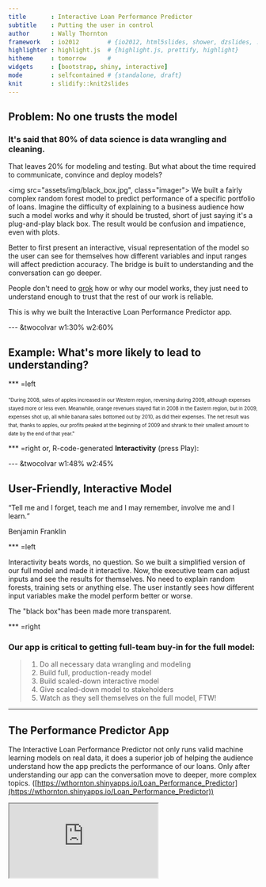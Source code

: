 ```yaml
---
title       : Interactive Loan Performance Predictor
subtitle    : Putting the user in control
author      : Wally Thornton
framework   : io2012        # {io2012, html5slides, shower, dzslides, ...}
highlighter : highlight.js  # {highlight.js, prettify, highlight}
hitheme     : tomorrow      # 
widgets     : [bootstrap, shiny, interactive]
mode        : selfcontained # {standalone, draft}
knit        : slidify::knit2slides
---
```

    
## Problem: No one trusts the model

### It's said that 80% of data science is data wrangling and cleaning.

That leaves 20% for modeling and testing. But what about the time required to communicate, convince and deploy models?

<img src="assets/img/black_box.jpg", class="imager">
We built a fairly complex random forest model to predict performance of a specific portfolio of loans. Imagine the difficulty of explaining to a business audience how such a model works and why it should be trusted, short of just saying it's a plug-and-play black box. The result would be confusion and impatience, even with plots.

Better to first present an interactive, visual representation of the model so the user can see for themselves how different variables and input ranges will affect prediction accuracy. The bridge is built to understanding and the conversation can go deeper.

People don't need to [grok](https://en.wikipedia.org/wiki/Grok) how or why our model works, they just need to understand enough to trust that the rest of our work is reliable.

This is why we built the Interactive Loan Performance Predictor app.

--- &twocolvar w1:30% w2:60%

## Example: What's more likely to lead to understanding?

*** =left

<span style="font-size: 0.7em; line-height: 0.75em">"During 2008, sales of apples increased in our Western region, reversing during 2009, although expenses stayed more or less even. Meanwhile, orange revenues stayed flat in 2008 in the Eastern region, but in 2009, expenses shot up, all while banana sales bottomed out by 2010, as did their expenses. The net result was that, thanks to apples, our profits peaked at the beginning of 2009 and shrank to their smallest amount to date by the end of that year."</span>

*** =right
or, R-code-generated **Interactivity** (press Play):
<span style="margin: 0 auto">
<!-- MotionChart generated in R 3.1.2 by googleVis 0.5.9 package -->
<!-- Tue Nov 17 12:52:43 2015 -->


<!-- jsHeader -->
<script type="text/javascript">
 
// jsData 
function gvisDataMotionChartIDfde7a19a526 () {
var data = new google.visualization.DataTable();
var datajson =
[
 [
 "Apples",
2008,
"West",
98,
78,
20,
"2008-12-31" 
],
[
 "Apples",
2009,
"West",
111,
79,
32,
"2009-12-31" 
],
[
 "Apples",
2010,
"West",
89,
76,
13,
"2010-12-31" 
],
[
 "Oranges",
2008,
"East",
96,
81,
15,
"2008-12-31" 
],
[
 "Bananas",
2008,
"East",
85,
76,
9,
"2008-12-31" 
],
[
 "Oranges",
2009,
"East",
93,
80,
13,
"2009-12-31" 
],
[
 "Bananas",
2009,
"East",
94,
78,
16,
"2009-12-31" 
],
[
 "Oranges",
2010,
"East",
98,
91,
7,
"2010-12-31" 
],
[
 "Bananas",
2010,
"East",
81,
71,
10,
"2010-12-31" 
] 
];
data.addColumn('string','Fruit');
data.addColumn('number','Year');
data.addColumn('string','Location');
data.addColumn('number','Sales');
data.addColumn('number','Expenses');
data.addColumn('number','Profit');
data.addColumn('string','Date');
data.addRows(datajson);
return(data);
}
 
// jsDrawChart
function drawChartMotionChartIDfde7a19a526() {
var data = gvisDataMotionChartIDfde7a19a526();
var options = {};
options["width"] =    450;
options["height"] =    400;
options["state"] = "";

    var chart = new google.visualization.MotionChart(
    document.getElementById('MotionChartIDfde7a19a526')
    );
    chart.draw(data,options);
    

}
  
 
// jsDisplayChart
(function() {
var pkgs = window.__gvisPackages = window.__gvisPackages || [];
var callbacks = window.__gvisCallbacks = window.__gvisCallbacks || [];
var chartid = "motionchart";
  
// Manually see if chartid is in pkgs (not all browsers support Array.indexOf)
var i, newPackage = true;
for (i = 0; newPackage && i < pkgs.length; i++) {
if (pkgs[i] === chartid)
newPackage = false;
}
if (newPackage)
  pkgs.push(chartid);
  
// Add the drawChart function to the global list of callbacks
callbacks.push(drawChartMotionChartIDfde7a19a526);
})();
function displayChartMotionChartIDfde7a19a526() {
  var pkgs = window.__gvisPackages = window.__gvisPackages || [];
  var callbacks = window.__gvisCallbacks = window.__gvisCallbacks || [];
  window.clearTimeout(window.__gvisLoad);
  // The timeout is set to 100 because otherwise the container div we are
  // targeting might not be part of the document yet
  window.__gvisLoad = setTimeout(function() {
  var pkgCount = pkgs.length;
  google.load("visualization", "1", { packages:pkgs, callback: function() {
  if (pkgCount != pkgs.length) {
  // Race condition where another setTimeout call snuck in after us; if
  // that call added a package, we must not shift its callback
  return;
}
while (callbacks.length > 0)
callbacks.shift()();
} });
}, 100);
}
 
// jsFooter
</script>
 
<!-- jsChart -->  
<script type="text/javascript" src="https://www.google.com/jsapi?callback=displayChartMotionChartIDfde7a19a526"></script>
 
<!-- divChart -->
  
<div id="MotionChartIDfde7a19a526" 
  style="width: 450; height: 400;">
</div>
</span>

--- &twocolvar w1:48% w2:45%

## User-Friendly, Interactive Model
<q>Tell me and I forget, teach me and I may remember, involve me and I learn.</q>
<div class="author">Benjamin Franklin</div>

*** =left

Interactivity beats words, no question. So we built a simplified version of our full model and made it interactive. Now, the executive team can adjust inputs and see the results for themselves. No need to explain random forests, training sets or anything else. The user instantly sees how different input variables make the model perform better or worse.

The "black box"has been made more transparent.

*** =right

### Our app is critical to getting full-team buy-in for the full model:
> 1. Do all necessary data wrangling and modeling 
> 2. Build full, production-ready model 
> 3. Build scaled-down interactive model 
> 4. Give scaled-down model to stakeholders 
> 5. Watch as they sell themselves on the full model, FTW! 

---

## The Performance Predictor App

The Interactive Loan Performance Predictor not only runs valid machine learning models on real data, it does a superior job of helping the audience understand how the app predicts the performance of our loans. Only after understanding our app can the conversation move to deeper, more complex topics.
([https://wthornton.shinyapps.io/Loan_Performance_Predictor](https://wthornton.shinyapps.io/Loan_Performance_Predictor))

<iframe src="https://wthornton.shinyapps.io/Loan_Performance_Predictor"></iframe>
